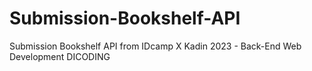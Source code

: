 # Submission-Bookshelf-API

Submission Bookshelf API from IDcamp X Kadin 2023 - Back-End Web Development DICODING
